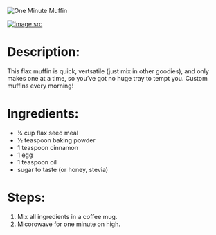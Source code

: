 ![One Minute Muffin](https://chowdown.io/images/one-minute-muffin.jpg)

[![Image src](https://raw.githubusercontent.com/bartzaalberg/recipes/master/data/icons/camera-icon.png#image-src)](
    https://divaliciousrecipes.com/flax-muffin-in-a-mug-in-a-minute-low-carb-and-gluten-free/
)

# Description:

This flax muffin is quick, vertsatile (just mix in other goodies), and only makes one at a time, so you’ve got no huge tray to tempt you. Custom muffins every morning!

# Ingredients:

* 1⁄4 cup flax seed meal
* 1⁄2 teaspoon baking powder
* 1 teaspoon cinnamon
* 1 egg
* 1 teaspoon oil
* sugar to taste (or honey, stevia)

# Steps:

1. Mix all ingredients in a coffee mug.
2. Micorowave for one minute on high.

